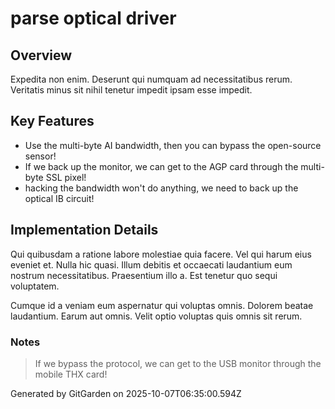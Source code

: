 # parse optical driver

## Overview
Expedita non enim. Deserunt qui numquam ad necessitatibus rerum. Veritatis minus sit nihil tenetur impedit ipsam esse impedit.

## Key Features
- Use the multi-byte AI bandwidth, then you can bypass the open-source sensor!
- If we back up the monitor, we can get to the AGP card through the multi-byte SSL pixel!
- hacking the bandwidth won't do anything, we need to back up the optical IB circuit!

## Implementation Details
Qui quibusdam a ratione labore molestiae quia facere. Vel qui harum eius eveniet et. Nulla hic quasi. Illum debitis et occaecati laudantium eum nostrum necessitatibus. Praesentium illo a. Est tenetur quo sequi voluptatem.
 Cumque id a veniam eum aspernatur qui voluptas omnis. Dolorem beatae laudantium. Earum aut omnis. Velit optio voluptas quis omnis sit rerum.

### Notes
> If we bypass the protocol, we can get to the USB monitor through the mobile THX card!

Generated by GitGarden on 2025-10-07T06:35:00.594Z